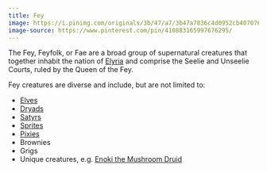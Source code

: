 ```yaml
---
title: Fey
image: https://i.pinimg.com/originals/3b/47/a7/3b47a7836c4d0952cb4070764c364f80.jpg
image-source: https://www.pinterest.com/pin/410883165997676295/
---
```


The Fey, Feyfolk, or Fae are a broad group of supernatural creatures that together inhabit the nation of [Elyria](../locales/elyria) and comprise the Seelie and Unseelie Courts, ruled by the Queen of the Fey.

Fey creatures are diverse and include, but are not limited to:

* [Elves](elves)
* [Dryads](dryads)
* [Satyrs](satyrs)
* [Sprites](sprites)
* [Pixies](pixies)
* Brownies
* Grigs
* Unique creatures, e.g. [Enoki the Mushroom Druid](../dossiers/enoki)
